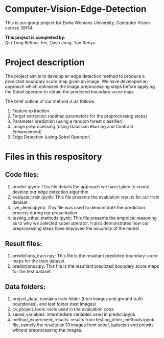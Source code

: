 # Computer-Vision-Edge-Detection
This is our group project for Ewha Womans University, Computer Vision course 39154

**This project is completed by:**   
Qin Tong Bettina Tee, Daso Jung, Yan Renyu  

# Project description
The project aim is to develop an edge detection method to produce a predicted boundary score map given an image. We have developed an approach which optimises the image preprocessing steps before applying the Sobel operator to obtain the predicted boundary score map.

The brief outline of our method is as follows:
1. Feature extraction 
2. Target extraction (optimal parameters for the preprocessing steps)
3. Parameter prediction (using a random forest classifier)
4. Image preprocessing (using Gaussian Blurring and Contrast Enhancement)
5. Edge Detection (using Sobel Operator)

# Files in this respository
## Code files:  
1. predict.ipynb: This file details the approach we have taken to create develop our edge detection algorithm
2. evaluate_train.ipynb: This file presents the evaluation results for our train dataset
3. live_demo.ipynb: This file was used to demonstrate the prediction process during our presentation
4. testing_other_methods.ipynb: This file presents the empirical reasoning as to why we selected sobel operator. It also demonstrates how our preprocessing steps have improved the accuracy of the model
## Result files: 
1. predictions_train.npy: This file is the resultant predicted boundary score maps for the train dataset.
2. predictions.npy: This file is the resultant predicted boundary score maps for the test dataset.
## Data folders:
1. project_data: contains train folder (train images and ground truth boundaries), and test folder (test images)
2. cv_project_tools: tools used in the evaluation code
3. saved_variables: intermediate variables used in predict.ipynb
4. method_experiment_results: results from testing_other_methods.ipynb file, namely the results on 10 images from sobel, laplacian and prewitt without preprocessing the images.  
